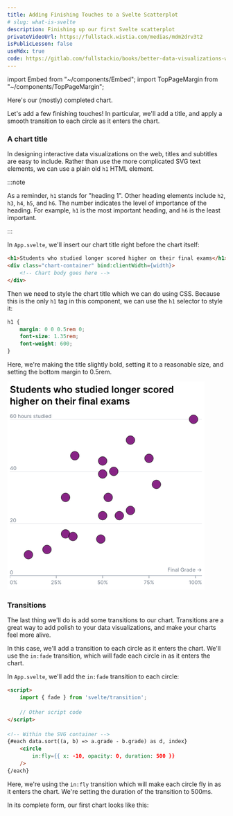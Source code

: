 ```yaml
---
title: Adding Finishing Touches to a Svelte Scatterplot
# slug: what-is-svelte
description: Finishing up our first Svelte scatterplot
privateVideoUrl: https://fullstack.wistia.com/medias/mdm2drv3t2
isPublicLesson: false
useMdx: true
code: https://gitlab.com/fullstackio/books/better-data-visualizations-with-svelte/-/tree/master/course/code/01/final?ref_type=heads
---
```


import Embed from "~/components/Embed";
import TopPageMargin from "~/components/TopPageMargin";

<TopPageMargin />

Here's our (mostly) completed chart.

<Embed title="70om72" module="01" lesson="04" />

Let's add a few finishing touches! In particular, we'll add a title, and apply a smooth transition to each circle as it enters the chart.

### A chart title

In designing interactive data visualizations on the web, titles and subtitles are easy to include. Rather than use the more complicated SVG text elements, we can use a plain old `h1` HTML element.

:::note

As a reminder, `h1` stands for "heading 1". Other heading elements include `h2`, `h3`, `h4`, `h5`, and `h6`. The number indicates the level of importance of the heading. For example, `h1` is the most important heading, and `h6` is the least important.

:::

In `App.svelte`, we'll insert our chart title right before the chart itself:

```html
<h1>Students who studied longer scored higher on their final exams</h1>
<div class="chart-container" bind:clientWidth={width}>
    <!-- Chart body goes here -->
</div>
```

Then we need to style the chart title which we can do using CSS. Because this is the only `h1` tag in this component, we can use the `h1` selector to style it:

```css
h1 {
    margin: 0 0 0.5rem 0;
    font-size: 1.35rem;
    font-weight: 600;
}
```

Here, we're making the title slightly bold, setting it to a reasonable size, and setting the bottom margin to 0.5rem.

![](./public/assets/final.png)

### Transitions

The last thing we'll do is add some transitions to our chart. Transitions are a great way to add polish to your data visualizations, and make your charts feel more alive.

In this case, we'll add a transition to each circle as it enters the chart. We'll use the `in:fade` transition, which will fade each circle in as it enters the chart.

In `App.svelte`, we'll add the `in:fade` transition to each circle:

```html
<script>
    import { fade } from 'svelte/transition';
    
    // Other script code
</script>

<!-- Within the SVG container -->
{#each data.sort((a, b) => a.grade - b.grade) as d, index}
    <circle 
        in:fly={{ x: -10, opacity: 0, duration: 500 }}
    />
{/each}
```

Here, we're using the `in:fly` transition which will make each circle fly in as it enters the chart. We're setting the duration of the transition to 500ms.

In its complete form, our first chart looks like this:

<Embed title="ohk8k9" 
        module="01"
        lesson="final"
        runOnClick={true} />
